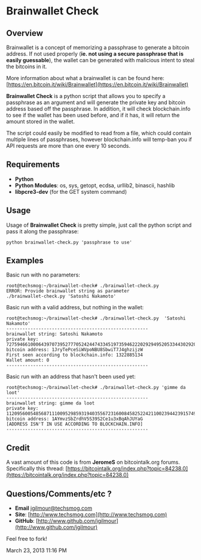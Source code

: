 # Brainwallet Check

## Overview
Brainwallet is a concept of memorizing a passphrase to generate a bitcoin address. If not used properly (**ie. not using a secure passphrase that is easily guessable**), the wallet can be generated with malicious intent to steal the bitcoins in it. 

More information about what a brainwallet is can be found here: [https://en.bitcoin.it/wiki/Brainwallet](https://en.bitcoin.it/wiki/Brainwallet)

**Brainwallet Check** is a python script that allows you to specify a passphrase as an argument and will generate the private key and bitcoin address based off the passphrase. In addition, it will check blockchain.info to see if the wallet has been used before, and if it has, it will return the amount stored in the wallet. 

The script could easily be modified to read from a file, which could contain multiple lines of passphrases, however blockchain.info will temp-ban you if API requests are more than one every 10 seconds. 

## Requirements
* **Python**
* **Python Modules**: os, sys, getopt, ecdsa, urllib2, binascii, hashlib
* **libpcre3-dev** (for the GET system command)

## Usage

Usage of **Brainwallet Check** is pretty simple, just call the python script and pass it along the passphrase:

	python brainwallet-check.py 'passphrase to use' 

## Examples
Basic run with no parameters:

    root@techsmog:~/brainwallet-check# ./brainwallet-check.py
    ERROR: Provide brainwallet string as parameter
    ./brainwallet-check.py 'Satoshi Nakamoto'
    
Basic run with a valid address, but nothing in the wallet:    
    
    root@techsmog:~/brainwallet-check# ./brainwallet-check.py  'Satoshi Nakamoto'
	-----------------------------------------------------
	brainwallet string: Satoshi Nakamoto
	private key: 72759466100064397073952777052424474334519735946222029294952053344302920927294
	bitcoin address: 1JryTePceSiWVpoNBU8SbwiT7J4ghzijzW
	First seen according to blockchain.info: 1322885134
	Wallet amount: 0
	-----------------------------------------------------

Basic run with an address that hasn't been used yet:

	root@techsmog:~/brainwallet-check# ./brainwallet-check.py 'gimme da loot'
	-----------------------------------------------------
	brainwallet string: gimme da loot
	private key: 112095600548568711100952985931940355672316008458252242110023944239157495839427
	bitcoin address: 1AYmvzSbZrdhV5S39S2Ce1u3xBqAhJUYaG
	[ADDRESS ISN'T IN USE ACCORDING TO BLOCKCHAIN.INFO]
	-----------------------------------------------------

## Credit

A vast amount of this code is from **JeromeS** on bitcointalk.org forums. Specifically this thread: [https://bitcointalk.org/index.php?topic=84238.0](https://bitcointalk.org/index.php?topic=84238.0)

## Questions/Comments/etc ?

* **Email** [jgilmour@techsmog.com](mailto:jgilmour@techsmog.com)
* **Site**: [http://www.techsmog.com](http://www.techsmog.com)
* **GitHub**: [http://www.github.com/jgilmour](http://www.github.com/jgilmour)

Feel free to fork! 

March 23, 2013 11:16 PM
